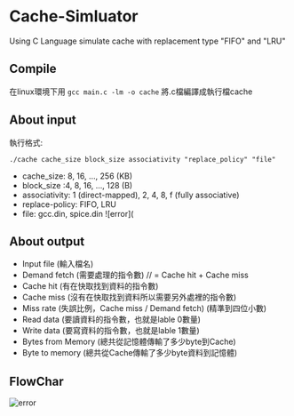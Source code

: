# Cache-Simluator
Using C Language simulate cache with replacement type "FIFO" and "LRU"

## Compile 
在linux環境下用 ```gcc main.c -lm -o cache``` 將.c檔編譯成執行檔cache

## About input
執行格式:
```
./cache cache_size block_size associativity "replace_policy" "file"
```
* cache_size: 8, 16, …, 256 (KB) 
* block_size :4, 8, 16, …, 128 (B) 
* associativity: 1 (direct-mapped), 2, 4, 8, f (fully associative) 
* replace-policy: FIFO, LRU
* file: gcc.din, spice.din 
![error](
## About output
* Input file (輸入檔名)
* Demand fetch (需要處理的指令數) // = Cache hit + Cache miss
* Cache hit (有在快取找到資料的指令數)
* Cache miss (沒有在快取找到資料所以需要另外處裡的指令數)  
* Miss rate (失誤比例，Cache miss / Demand fetch) (精準到四位小數)
* Read data (要讀資料的指令數，也就是lable 0數量)
* Write data (要寫資料的指令數，也就是lable 1數量)
* Bytes from Memory (總共從記憶體傳輸了多少byte到Cache)
* Byte to memory (總共從Cache傳輸了多少byte資料到記憶體)

## FlowChar
![error]( https://images2017.cnblogs.com/blog/841412/201712/841412-20171218152527584-372058249.png "FlowChar")



